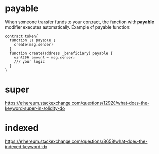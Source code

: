 # payable
When someone transfer funds to your contract, the function with **payable** modifier executes automatically. Example of payable function:
```
contract token{ 
  function () payable {
    create(msg.sender)
  }
  function create(address _beneficiary) payable {
    uint256 amount = msg.sender;
    /// your logic
  }
}
```

# super
https://ethereum.stackexchange.com/questions/12920/what-does-the-keyword-super-in-solidity-do <br>

# indexed
https://ethereum.stackexchange.com/questions/8658/what-does-the-indexed-keyword-do
